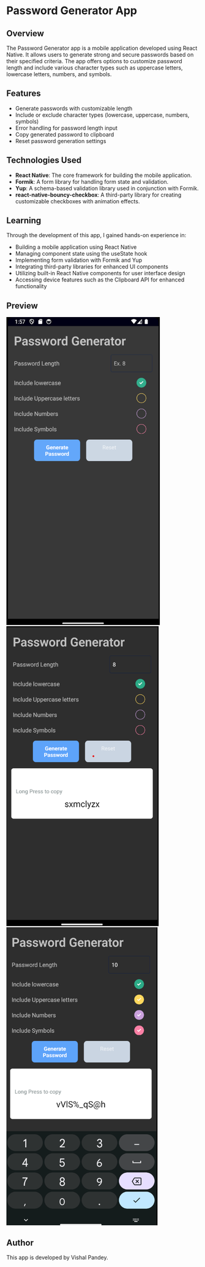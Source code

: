 # Password Generator App

## Overview
The Password Generator app is a mobile application developed using React Native. It allows users to generate strong and secure passwords based on their specified criteria. The app offers options to customize password length and include various character types such as uppercase letters, lowercase letters, numbers, and symbols.

## Features
- Generate passwords with customizable length
- Include or exclude character types (lowercase, uppercase, numbers, symbols)
- Error handling for password length input
- Copy generated password to clipboard
- Reset password generation settings

## Technologies Used
- **React Native**: The core framework for building the mobile application.
- **Formik**: A form library for handling form state and validation.
- **Yup**: A schema-based validation library used in conjunction with Formik.
- **react-native-bouncy-checkbox**: A third-party library for creating customizable checkboxes with animation effects.

## Learning
Through the development of this app, I gained hands-on experience in:
- Building a mobile application using React Native
- Managing component state using the useState hook
- Implementing form validation with Formik and Yup
- Integrating third-party libraries for enhanced UI components
- Utilizing built-in React Native components for user interface design
- Accessing device features such as the Clipboard API for enhanced functionality

## Preview
![Preview 1](/Sample.png)
![Preview 2](/working_sample_1.png)
![Preview 3](/working_sample_2.png)

## Author
This app is developed by Vishal Pandey.
